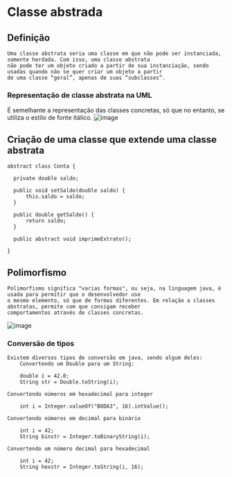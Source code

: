 # Classe abstrada
## Definição
    Uma classe abstrata seria uma classe em que não pode ser instanciada, somente herdada. Com isso, uma classe abstrata
    não pode ter um objeto criado a partir de sua instanciação, sendo usadas quando não se quer criar um objeto a partir 
    de uma classe “geral”, apenas de suas “subclasses”.
### Representação de classe abstrata na UML
É semelhante a representação das classes concretas, só que no entanto, se utiliza o estilo de fonte itálico.
![image](https://user-images.githubusercontent.com/104447964/190522028-bd1d70f8-e96d-47b1-b43c-35ed18f2f123.png)


## Criação de uma classe que extende uma classe abstrata
    abstract class Conta {

	  private double saldo;

	  public void setSaldo(double saldo) {
		  this.saldo = saldo;
	  }

	  public double getSaldo() {
		  return saldo;
	  }

	  public abstract void imprimeExtrato();

    }
    
## Polimorfismo
    Polimorfismo significa "varias formas", ou seja, na linguagem java, é usada para permitir que o desenvolvedor use 
    o mesmo elemento, só que de formas diferentes. Em relação a classes abstratas, permite com que consigam receber 
    comportamentos através de classes concretas.
    
![image](https://user-images.githubusercontent.com/104447964/190517758-7fb5f5ce-c2a8-44cc-9770-bba2761146b6.png)

### Conversão de tipos
    Existem diversos tipos de conversão em java, sendo algum deles:
    	Convertendo um Double para um String:
	
		double i = 42.0;
		String str = Double.toString(i);
	
	Convertendo números em hexadecimal para integer
	
		int i = Integer.valueOf("B8DA3", 16).intValue();
		
	Convertendo números em decimal para binário
	
		int i = 42;
		String binstr = Integer.toBinaryString(i);
		
	Convertendo um número decimal para hexadecimal
		
		int i = 42;
		String hexstr = Integer.toString(i, 16);
